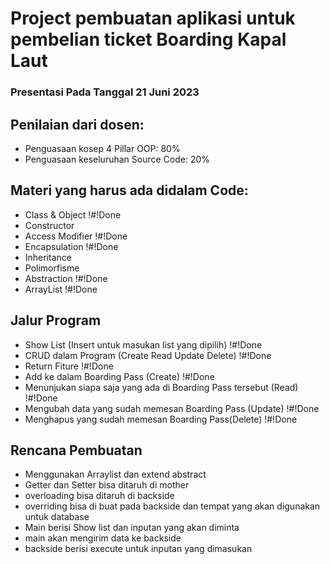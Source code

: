 # Project pembuatan aplikasi untuk pembelian ticket Boarding Kapal Laut
### Presentasi Pada Tanggal 21 Juni 2023

## Penilaian dari dosen:
- Penguasaan kosep 4 Pillar OOP: 80%
- Penguasaan keseluruhan Source Code: 20%

## Materi yang harus ada didalam Code:
- Class & Object !#!Done
- Constructor 
- Access Modifier !#!Done
- Encapsulation !#!Done
- Inheritance
- Polimorfisme
- Abstraction !#!Done
- ArrayList !#!Done

## Jalur Program
- Show List (Insert untuk masukan list yang dipilih) !#!Done
- CRUD dalam Program (Create Read Update Delete) !#!Done
- Return Fiture !#!Done
- Add ke dalam Boarding Pass (Create) !#!Done
- Menunjukan siapa saja yang ada di Boarding Pass tersebut (Read) !#!Done
- Mengubah data yang sudah memesan Boarding Pass (Update) !#!Done
- Menghapus yang sudah memesan Boarding Pass(Delete) !#!Done

## Rencana Pembuatan
- Menggunakan Arraylist dan extend abstract
- Getter dan Setter bisa ditaruh di mother
- overloading bisa ditaruh di backside
- overriding bisa di buat pada backside dan tempat yang akan digunakan untuk database
- Main berisi Show list dan inputan yang akan diminta
- main akan mengirim data ke backside
- backside berisi execute untuk inputan yang dimasukan